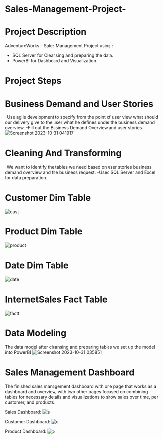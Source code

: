 # Sales-Management-Project-
# Project Description
AdventureWorks - Sales Management Project using :
- SQL Server for Cleansing and preparing the data. 
- PowerBI for Dashboard and Visualization.

# Project Steps 
# Business Demand and User Stories
-Use agile development to specify from the point of user view what should
our delivery give to the user what he defines under the business demand overview.
-Fill out the Business Demand Overview and user stories.
![Screenshot 2023-10-31 041917](https://github.com/maram882/Sales-Management-Project-/assets/61068837/c5d3fb71-ea49-4be5-9945-963d2ad867c6)

# Cleaning And Transforming 
-We want to identify the tables we need based on user stories business demand overview and the business request.
-Used SQL Server and Excel for data preparation.

# Customer Dim Table  
![cust](https://github.com/maram882/Sales-Management-Project-/assets/61068837/b7774596-397d-4402-b80a-f27f2364ca00)

# Product Dim Table
![product](https://github.com/maram882/Sales-Management-Project-/assets/61068837/afb73dc4-46be-4677-95b6-08228c1b77b0)

# Date Dim Table
![date](https://github.com/maram882/Sales-Management-Project-/assets/61068837/1d53da7c-4dbd-41dc-a772-3584dbbd79aa)

# InternetSales Fact Table
![factt](https://github.com/maram882/Sales-Management-Project-/assets/61068837/3c9cbbbe-5ddd-400e-bc5c-8aca621281f2)

# Data Modeling
The data model after cleansing and preparing tables we set up the model into PowerBI
![Screenshot 2023-10-31 035851](https://github.com/maram882/Sales-Management-Project-/assets/61068837/26503ab1-b2a5-449f-b2f8-45538455e707)

# Sales Management Dashboard
The finished sales management dashboard with one page that works as a dashboard and overview,
with two other pages focused on combining tables for necessary details and visualizations 
to show sales over time, per customer, and products. 

Sales Dashboard:
![s](https://github.com/maram882/Sales-Management-Project-/assets/61068837/65361b76-5ac2-47fb-9a1c-97b9b229f60f)

Customer Dashboard:
![c](https://github.com/maram882/Sales-Management-Project-/assets/61068837/606c0d77-d6e4-4924-83c0-5508bda56117)

Product Dashboard:
![p](https://github.com/maram882/Sales-Management-Project-/assets/61068837/dfdcf1fa-0d4c-4b1f-8310-6c9ba6b0cdf0)








